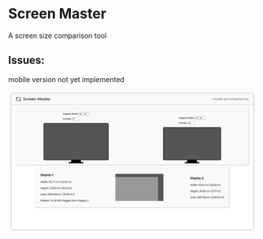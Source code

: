 # Screen Master
A screen size comparison tool

## Issues:
mobile version not yet implemented

![App Screenshot](assets/screenshot1.png)
